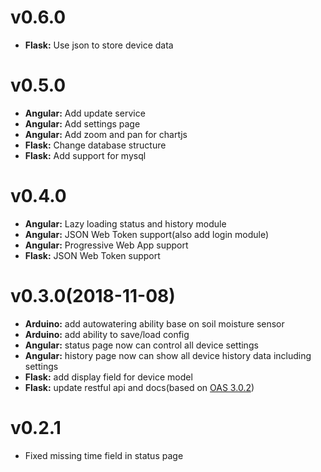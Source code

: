 # v0.6.0
* **Flask:** Use json to store device data
# v0.5.0
* **Angular:** Add update service
* **Angular:** Add settings page
* **Angular:** Add zoom and pan for chartjs
* **Flask:** Change database structure
* **Flask:** Add support for mysql
# v0.4.0
* **Angular:** Lazy loading status and history module
* **Angular:** JSON Web Token support(also add login module)
* **Angular:** Progressive Web App support
* **Flask:** JSON Web Token support
# v0.3.0(2018-11-08)
* **Arduino:** add autowatering ability base on soil moisture sensor
* **Arduino:** add ability to save/load config
* **Angular:** status page now can control all device settings
* **Angular:** history page now can show all device history data including settings
* **Flask:** add display field for device model
* **Flask:** update restful api and docs(based on [OAS 3.0.2](https://github.com/OAI/OpenAPI-Specification/blob/master/versions/3.0.2.md))
# v0.2.1
* Fixed missing time field in status page
